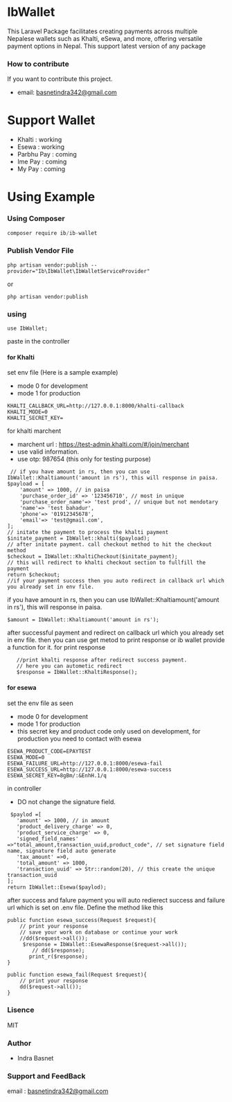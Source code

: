 # IbWallet

This Laravel Package facilitates creating payments across multiple Nepalese wallets such as Khalti, eSewa, and more, offering versatile payment options in Nepal.
This support latest version of any package

### How to contribute

If you want to contribute this project. 
* email: basnetindra342@gmail.com

# Support Wallet
- Khalti : working
- Esewa : working 
- Parbhu Pay : coming
- Ime Pay : coming
- My Pay : coming

# Using Example

### Using Composer

```javascript
composer require ib/ib-wallet
```

### Publish Vendor File
```
php artisan vendor:publish --provider="Ib\IbWallet\IbWalletServiceProvider"
```
or 
```
php artisan vendor:publish
```
### using

```
use IbWallet;
```
paste in the controller
#### for Khalti

set env file (Here is a sample example)
* mode 0 for development
* mode 1 for production
```
KHALTI_CALLBACK_URL=http://127.0.0.1:8000/khalti-callback 
KHALTI_MODE=0
KHALTI_SECRET_KEY=

```
for khalti marchent 
* marchent url : https://test-admin.khalti.com/#/join/merchant
* use valid information.
* use otp: 987654  (this only for testing purpose)

```
 // if you have amount in rs, then you can use IbWallet::Khaltiamount('amount in rs'), this will response in paisa.
$payload = [
    'amount' => 1000, // in paisa
    'purchase_order_id' => '123456710', // most in unique
    'purchase_order_name'=> 'test prod', // unique but not mendotary
    'name'=> 'test bahadur', 
    'phone'=> '01912345678',
    'email'=> 'test@gmail.com',
];
// initate the payment to process the khalti payment
$initate_payment = IbWallet::khalti($payload);
// after initate payment. call checkout method to hit the checkout method
$checkout = IbWallet::KhaltiCheckout($initate_payment);
// this will redirect to khalti checkout section to fullfill the payment 
return $checkout;
//if your payment success then you auto redirect in callback url which you already set in env file.

```
 if you have amount in rs, then you can use IbWallet::Khaltiamount('amount in rs'), this will response in paisa.

 ```
 $amount = IbWallet::Khaltiamount('amount in rs');
 ```
 after successful payment and redirect on callback url which you already set in env file.
 then you can use get metod to print response or ib wallet provide a function for it.
 for print response
 ```
    //print khalti response after redirect success payment. 
    // here you can autometic redirect
    $response = IbWallet::KhaltiResponse();
 ```

 #### for esewa
 set the env file as seen
 * mode 0 for development
 * mode 1 for production
 * this secret key and product code only used on development, for production you need to contact with esewa
 ```
ESEWA_PRODUCT_CODE=EPAYTEST
ESEWA_MODE=0
ESEWA_FAILURE_URL=http://127.0.0.1:8000/esewa-fail
ESEWA_SUCCESS_URL=http://127.0.0.1:8000/esewa-success
ESEWA_SECRET_KEY=8gBm/:&EnhH.1/q
 ```

 in controller
 * DO not change the signature field. 
 ``` 
  $paylod =[
    'amount' => 1000, // in amount 
    'product_delivery_charge' => 0,
    'product_service_charge' => 0,
    'signed_field_names' =>"total_amount,transaction_uuid,product_code", // set signature field name, signature field auto generate
    'tax_amount' =>0,
    'total_amount' => 1000,
    'transaction_uuid' => Str::random(20), // this create the unique transaction_uuid
];
return IbWallet::Esewa($paylod);

```
after success and falure payment you will auto redierect success and failure url which is set on .env file. Define the method like this
```
public function esewa_success(Request $request){
    // print your response
    // save your work on database or continue your work
    //dd($request->all());
     $response = IbWallet::EsewaResponse($request->all());
        // dd($response);
       print_r($response);
}

public function esewa_fail(Request $request){
    // print your response
    dd($request->all());
}

```
### Lisence
MIT

### Author
- Indra Basnet

### Support and FeedBack
email : basnetindra342@gmail.com

